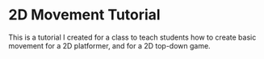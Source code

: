 # **2D Movement Tutorial**

This is a tutorial I created for a class to teach students how to create basic movement for a 2D platformer, and for a 2D top-down game.
